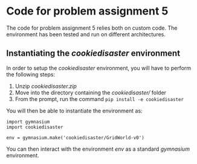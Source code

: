# Code for problem assignment 5

The code for problem assignment 5 relies both on custom code. The environment has been tested and run on different
architectures.

## Instantiating the *cookiedisaster* environment

In order to setup the *cookiedisaster* environment, you will have to perform the following steps:

1. Unzip *cookiedisaster.zip*
2. Move into the directory containing the *cookiedisaster/* folder
3. From the prompt, run the command  ```pip install -e cookiedisaster```

You will then be able to instantiate the environment as:

```
import gymnasium
import cookiedisaster

env = gymnasium.make('cookiedisaster/GridWorld-v0')
```

You can then interact with the environment *env* as a standard *gymnasium* environment.